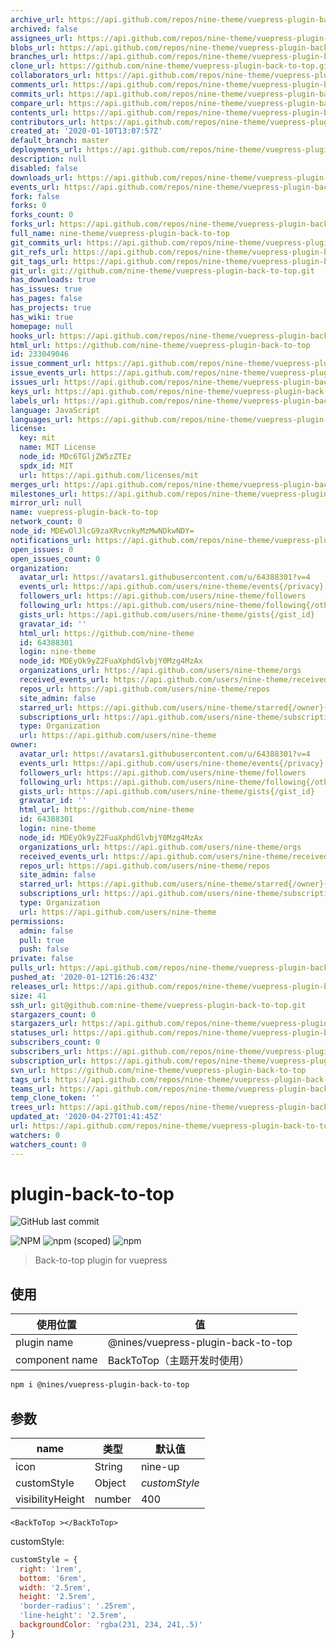 ```yaml
---
archive_url: https://api.github.com/repos/nine-theme/vuepress-plugin-back-to-top/{archive_format}{/ref}
archived: false
assignees_url: https://api.github.com/repos/nine-theme/vuepress-plugin-back-to-top/assignees{/user}
blobs_url: https://api.github.com/repos/nine-theme/vuepress-plugin-back-to-top/git/blobs{/sha}
branches_url: https://api.github.com/repos/nine-theme/vuepress-plugin-back-to-top/branches{/branch}
clone_url: https://github.com/nine-theme/vuepress-plugin-back-to-top.git
collaborators_url: https://api.github.com/repos/nine-theme/vuepress-plugin-back-to-top/collaborators{/collaborator}
comments_url: https://api.github.com/repos/nine-theme/vuepress-plugin-back-to-top/comments{/number}
commits_url: https://api.github.com/repos/nine-theme/vuepress-plugin-back-to-top/commits{/sha}
compare_url: https://api.github.com/repos/nine-theme/vuepress-plugin-back-to-top/compare/{base}...{head}
contents_url: https://api.github.com/repos/nine-theme/vuepress-plugin-back-to-top/contents/{+path}
contributors_url: https://api.github.com/repos/nine-theme/vuepress-plugin-back-to-top/contributors
created_at: '2020-01-10T13:07:57Z'
default_branch: master
deployments_url: https://api.github.com/repos/nine-theme/vuepress-plugin-back-to-top/deployments
description: null
disabled: false
downloads_url: https://api.github.com/repos/nine-theme/vuepress-plugin-back-to-top/downloads
events_url: https://api.github.com/repos/nine-theme/vuepress-plugin-back-to-top/events
fork: false
forks: 0
forks_count: 0
forks_url: https://api.github.com/repos/nine-theme/vuepress-plugin-back-to-top/forks
full_name: nine-theme/vuepress-plugin-back-to-top
git_commits_url: https://api.github.com/repos/nine-theme/vuepress-plugin-back-to-top/git/commits{/sha}
git_refs_url: https://api.github.com/repos/nine-theme/vuepress-plugin-back-to-top/git/refs{/sha}
git_tags_url: https://api.github.com/repos/nine-theme/vuepress-plugin-back-to-top/git/tags{/sha}
git_url: git://github.com/nine-theme/vuepress-plugin-back-to-top.git
has_downloads: true
has_issues: true
has_pages: false
has_projects: true
has_wiki: true
homepage: null
hooks_url: https://api.github.com/repos/nine-theme/vuepress-plugin-back-to-top/hooks
html_url: https://github.com/nine-theme/vuepress-plugin-back-to-top
id: 233049046
issue_comment_url: https://api.github.com/repos/nine-theme/vuepress-plugin-back-to-top/issues/comments{/number}
issue_events_url: https://api.github.com/repos/nine-theme/vuepress-plugin-back-to-top/issues/events{/number}
issues_url: https://api.github.com/repos/nine-theme/vuepress-plugin-back-to-top/issues{/number}
keys_url: https://api.github.com/repos/nine-theme/vuepress-plugin-back-to-top/keys{/key_id}
labels_url: https://api.github.com/repos/nine-theme/vuepress-plugin-back-to-top/labels{/name}
language: JavaScript
languages_url: https://api.github.com/repos/nine-theme/vuepress-plugin-back-to-top/languages
license:
  key: mit
  name: MIT License
  node_id: MDc6TGljZW5zZTEz
  spdx_id: MIT
  url: https://api.github.com/licenses/mit
merges_url: https://api.github.com/repos/nine-theme/vuepress-plugin-back-to-top/merges
milestones_url: https://api.github.com/repos/nine-theme/vuepress-plugin-back-to-top/milestones{/number}
mirror_url: null
name: vuepress-plugin-back-to-top
network_count: 0
node_id: MDEwOlJlcG9zaXRvcnkyMzMwNDkwNDY=
notifications_url: https://api.github.com/repos/nine-theme/vuepress-plugin-back-to-top/notifications{?since,all,participating}
open_issues: 0
open_issues_count: 0
organization:
  avatar_url: https://avatars1.githubusercontent.com/u/64388301?v=4
  events_url: https://api.github.com/users/nine-theme/events{/privacy}
  followers_url: https://api.github.com/users/nine-theme/followers
  following_url: https://api.github.com/users/nine-theme/following{/other_user}
  gists_url: https://api.github.com/users/nine-theme/gists{/gist_id}
  gravatar_id: ''
  html_url: https://github.com/nine-theme
  id: 64388301
  login: nine-theme
  node_id: MDEyOk9yZ2FuaXphdGlvbjY0Mzg4MzAx
  organizations_url: https://api.github.com/users/nine-theme/orgs
  received_events_url: https://api.github.com/users/nine-theme/received_events
  repos_url: https://api.github.com/users/nine-theme/repos
  site_admin: false
  starred_url: https://api.github.com/users/nine-theme/starred{/owner}{/repo}
  subscriptions_url: https://api.github.com/users/nine-theme/subscriptions
  type: Organization
  url: https://api.github.com/users/nine-theme
owner:
  avatar_url: https://avatars1.githubusercontent.com/u/64388301?v=4
  events_url: https://api.github.com/users/nine-theme/events{/privacy}
  followers_url: https://api.github.com/users/nine-theme/followers
  following_url: https://api.github.com/users/nine-theme/following{/other_user}
  gists_url: https://api.github.com/users/nine-theme/gists{/gist_id}
  gravatar_id: ''
  html_url: https://github.com/nine-theme
  id: 64388301
  login: nine-theme
  node_id: MDEyOk9yZ2FuaXphdGlvbjY0Mzg4MzAx
  organizations_url: https://api.github.com/users/nine-theme/orgs
  received_events_url: https://api.github.com/users/nine-theme/received_events
  repos_url: https://api.github.com/users/nine-theme/repos
  site_admin: false
  starred_url: https://api.github.com/users/nine-theme/starred{/owner}{/repo}
  subscriptions_url: https://api.github.com/users/nine-theme/subscriptions
  type: Organization
  url: https://api.github.com/users/nine-theme
permissions:
  admin: false
  pull: true
  push: false
private: false
pulls_url: https://api.github.com/repos/nine-theme/vuepress-plugin-back-to-top/pulls{/number}
pushed_at: '2020-01-12T16:26:43Z'
releases_url: https://api.github.com/repos/nine-theme/vuepress-plugin-back-to-top/releases{/id}
size: 41
ssh_url: git@github.com:nine-theme/vuepress-plugin-back-to-top.git
stargazers_count: 0
stargazers_url: https://api.github.com/repos/nine-theme/vuepress-plugin-back-to-top/stargazers
statuses_url: https://api.github.com/repos/nine-theme/vuepress-plugin-back-to-top/statuses/{sha}
subscribers_count: 0
subscribers_url: https://api.github.com/repos/nine-theme/vuepress-plugin-back-to-top/subscribers
subscription_url: https://api.github.com/repos/nine-theme/vuepress-plugin-back-to-top/subscription
svn_url: https://github.com/nine-theme/vuepress-plugin-back-to-top
tags_url: https://api.github.com/repos/nine-theme/vuepress-plugin-back-to-top/tags
teams_url: https://api.github.com/repos/nine-theme/vuepress-plugin-back-to-top/teams
temp_clone_token: ''
trees_url: https://api.github.com/repos/nine-theme/vuepress-plugin-back-to-top/git/trees{/sha}
updated_at: '2020-04-27T01:41:45Z'
url: https://api.github.com/repos/nine-theme/vuepress-plugin-back-to-top
watchers: 0
watchers_count: 0
---
```


# plugin-back-to-top
![GitHub last commit](https://img.shields.io/github/last-commit/NineSwordsMonster/vuepress-plugin-back-to-top)

![NPM](https://img.shields.io/npm/l/@nines/vuepress-plugin-back-to-top)
![npm (scoped)](https://img.shields.io/npm/v/@nines/vuepress-plugin-back-to-top)
![npm](https://img.shields.io/npm/dt/@nines/vuepress-plugin-back-to-top)

> Back-to-top plugin for vuepress

## 使用

|使用位置|值|
|-|-|
|plugin name|@nines/vuepress-plugin-back-to-top|
|component name|BackToTop（主题开发时使用）|

```sh
npm i @nines/vuepress-plugin-back-to-top
```

## 参数

|name|类型|默认值|
|----|----|----|
|icon|String|nine-up|
|customStyle|Object|*customStyle* |
|visibilityHeight|number|400|

```vue
<BackToTop ></BackToTop>
```

customStyle: 
  ```js
  customStyle = {
    right: '1rem',
    bottom: '6rem',
    width: '2.5rem',
    height: '2.5rem',
    'border-radius': '.25rem',
    'line-height': '2.5rem',
    backgroundColor: 'rgba(231, 234, 241,.5)'
  }
  ```